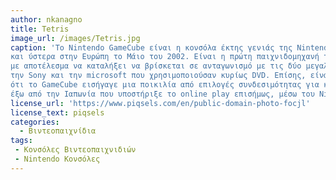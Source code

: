 ```yaml
---
author: nkanagno
title: Tetris
image_url: /images/Tetris.jpg
caption: 'Το Nintendo GameCube είναι η κονσόλα έκτης γενιάς της Nintendo και κυκλοφόρησε στην Ιαπωνία τον Σεπτέμβρη του 2001 
και ύστερα στην Ευρώπη το Μάιο του 2002. Είναι η πρώτη παιχνιδομηχανή της Nintendo που χρησιμοποιεί για αποθηκευτικό μέσο για τα παιχνίδια της mini-DVD αντί για κασέτες, 
με αποτέλεσμα να καταλήξει να βρίσκεται σε ανταγωνισμό με τις δύο μεγαλύτερες επιχειρήσεις της αγοράς βιντεοπαιχνιδιών στον κόσμο, 
την Sony και την microsoft που χρησιμοποιούσαν κυρίως DVD. Επίσης, είναι σημαντικό να αναφερθεί 
ότι το GameCube εισήγαγε μια ποικιλία από επιλογές συνδεσιμότητας για κονσόλες Nintendo και είναι η πρώτη κονσόλα της Nintendo 
έξω από την Ιαπωνία που υποστήριξε το online play επισήμως, μέσω του Nintendo GameCube Broadband Adapter και Modem Adapter.'
license_url: 'https://www.piqsels.com/en/public-domain-photo-focjl'
license_text: piqsels
categories:
  - Βιντεοπαιχνίδια
tags:
 - Κονσόλες Βιντεοπαιχνιδιών
 - Nintendo Κονσόλες
---
```

